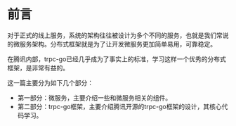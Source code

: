 # 前言

对于正式的线上服务，系统的架构往往被设计为多个不同的服务，也就是我们常说的微服务架构。分布式框架就是为了让开发微服务更加简单易用，可靠稳定。

在腾讯内部，trpc-go已经几乎成为了事实上的标准，学习这样一个优秀的分布式框架，是非常有益的。

这一篇主要分为如下几个部分：

* 第一部分：微服务，主要介绍一些和微服务相关的组件。
* 第二部分：trpc-go框架，主要介绍腾讯开源的trpc-go框架的设计，其核心代码学习。
